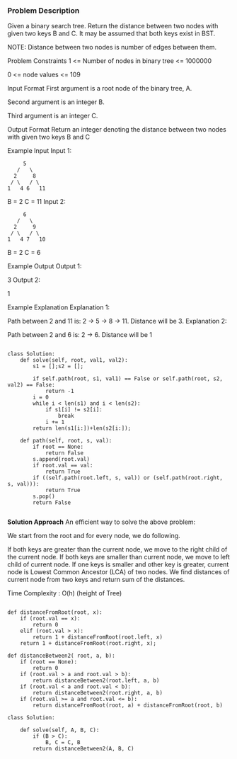 ### Problem Description

Given a binary search tree.
Return the distance between two nodes with given two keys B and C. It may be assumed that both keys exist in BST.

NOTE: Distance between two nodes is number of edges between them.



Problem Constraints
1 <= Number of nodes in binary tree <= 1000000

0 <= node values <= 109



Input Format
First argument is a root node of the binary tree, A.

Second argument is an integer B.

Third argument is an integer C.



Output Format
Return an integer denoting the distance between two nodes with given two keys B and C



Example Input
Input 1:

    
         5
       /   \
      2     8
     / \   / \
    1   4 6   11
 B = 2
 C = 11
Input 2:

    
         6
       /   \
      2     9
     / \   / \
    1   4 7   10
 B = 2
 C = 6


Example Output
Output 1:

 3
Output 2:

 1


Example Explanation
Explanation 1:

 Path between 2 and 11 is: 2 -> 5 -> 8 -> 11. Distance will be 3.
Explanation 2:

 Path between 2 and 6 is: 2 -> 6. Distance will be 1


```

class Solution:
    def solve(self, root, val1, val2):
        s1 = [];s2 = [];

        if self.path(root, s1, val1) == False or self.path(root, s2, val2) == False:
            return -1
        i = 0
        while i < len(s1) and i < len(s2):
            if s1[i] != s2[i]:
                break
            i += 1
        return len(s1[i:])+len(s2[i:]);

    def path(self, root, s, val):
        if root == None:
            return False
        s.append(root.val)
        if root.val == val:
            return True
        if ((self.path(root.left, s, val)) or (self.path(root.right, s, val))):
            return True
        s.pop()
        return False
  
  ```
  
  **Solution Approach**
  An efficient way to solve the above problem:

We start from the root and for every node, we do following.

If both keys are greater than the current node, we move to the right child of the current node.
If both keys are smaller than current node, we move to left child of current node.
If one keys is smaller and other key is greater, current node is Lowest Common Ancestor (LCA) of two nodes. We find distances of current node from two keys and return sum of the distances.

Time Complexity : O(h) (height of Tree)

```

def distanceFromRoot(root, x):
    if (root.val == x):
        return 0
    elif (root.val > x):
        return 1 + distanceFromRoot(root.left, x)
    return 1 + distanceFromRoot(root.right, x);

def distanceBetween2( root, a, b):
    if (root == None):
        return 0
    if (root.val > a and root.val > b):
        return distanceBetween2(root.left, a, b)
    if (root.val < a and root.val < b):
        return distanceBetween2(root.right, a, b)
    if (root.val >= a and root.val <= b):
        return distanceFromRoot(root, a) + distanceFromRoot(root, b)

class Solution:

    def solve(self, A, B, C):
        if (B > C):
            B, C = C, B
        return distanceBetween2(A, B, C)

```
